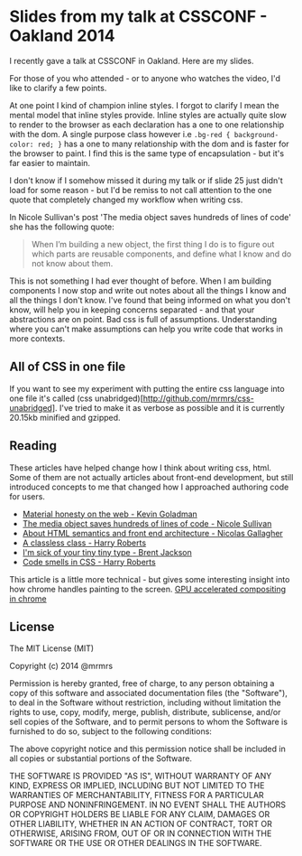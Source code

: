 # Slides from my talk at CSSCONF - Oakland 2014

I recently gave a talk at CSSCONF in Oakland. Here are my slides.

For those of you who attended - or to anyone who watches the video,
I'd like to clarify a few points.

At one point I kind of champion inline styles. I forgot to clarify I mean the mental model that
inline styles provide. Inline styles are actually quite slow to render to the browser
as each declaration has a one to one relationship with the dom. A single purpose class however
i.e ```.bg-red { background-color: red; }``` has a one to many relationship with the dom and is
faster for the browser to paint. I find this is the same type of encapsulation - but it's far
easier to maintain.

I don't know if I somehow missed it during my talk or if slide 25 just didn't load for some reason - but I'd
be remiss to not call attention to the one quote that completely changed my workflow when writing css.

In Nicole Sullivan's post 'The media object saves hundreds of lines of code' she has the following quote:

> When I’m building a new object, the first thing I do is to figure out which parts are reusable components, and define what I know and do not know about them.

This is not something I had ever thought of before.
When I am building components I now stop and write out notes about all the things I know and all the things I don't know.
I've found that being informed on what you don't know, will help you in keeping concerns separated - and that your abstractions are on point.
Bad css is full of assumptions. Understanding where you can't make assumptions can help you write code that works in more contexts.

## All of CSS in one file
If you want to see my experiment with putting the entire css language into one file it's called (css unabridged)[http://github.com/mrmrs/css-unabridged].
I've tried to make it as verbose as possible and it is currently 20.15kb minified and gzipped.

## Reading

These articles have helped change how I think about writing css,
html. Some of them are not actually articles about front-end development,
but still introduced concepts to me that changed how I approached authoring
code for users.

* [Material honesty on the web - Kevin Goladman](http://alistapart.com/article/material-honesty-on-the-web)
* [The media object saves hundreds of lines of code - Nicole Sullivan](http://www.stubbornella.org/content/2010/06/25/the-media-object-saves-hundreds-of-lines-of-code/)
* [About HTML semantics and front end architecture - Nicolas Gallagher](http://nicolasgallagher.com/about-html-semantics-front-end-architecture/)
* [A classless class - Harry Roberts](http://csswizardry.com/2012/10/a-classless-class-on-using-more-classes-in-your-html/)
* [I'm sick of your tiny tiny type - Brent Jackson](http://jxnblk.tumblr.com/post/41796724549/im-sick-of-your-tiny-tiny-type)
* [Code smells in CSS - Harry Roberts](http://csswizardry.com/2012/11/code-smells-in-css/)

This article is a little more technical - but gives some interesting insight into how chrome handles painting to the screen.
[GPU accelerated compositing in chrome](http://www.chromium.org/developers/design-documents/gpu-accelerated-compositing-in-chrome)

## License

The MIT License (MIT)

Copyright (c) 2014 @mrmrs

Permission is hereby granted, free of charge, to any person obtaining a copy of this software and associated documentation files (the "Software"), to deal in the Software without restriction, including without limitation the rights to use, copy, modify, merge, publish, distribute, sublicense, and/or sell copies of the Software, and to permit persons to whom the Software is furnished to do so, subject to the following conditions:

The above copyright notice and this permission notice shall be included in all copies or substantial portions of the Software.

THE SOFTWARE IS PROVIDED "AS IS", WITHOUT WARRANTY OF ANY KIND, EXPRESS OR IMPLIED, INCLUDING BUT NOT LIMITED TO THE WARRANTIES OF MERCHANTABILITY, FITNESS FOR A PARTICULAR PURPOSE AND NONINFRINGEMENT. IN NO EVENT SHALL THE AUTHORS OR COPYRIGHT HOLDERS BE LIABLE FOR ANY CLAIM, DAMAGES OR OTHER LIABILITY, WHETHER IN AN ACTION OF CONTRACT, TORT OR OTHERWISE, ARISING FROM, OUT OF OR IN CONNECTION WITH THE SOFTWARE OR THE USE OR OTHER DEALINGS IN THE SOFTWARE.

